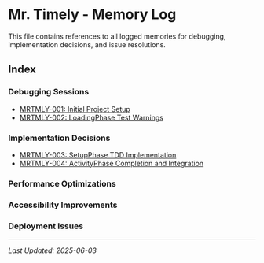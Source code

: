 # Mr. Timely - Memory Log

This file contains references to all logged memories for debugging, implementation decisions, and issue resolutions.

## Index

### Debugging Sessions
- [MRTMLY-001: Initial Project Setup](logged_memories/MRTMLY-001-initial-project-setup.md)
- [MRTMLY-002: LoadingPhase Test Warnings](logged_memories/MRTMLY-002-loading-phase-act-warnings.md)

### Implementation Decisions
- [MRTMLY-003: SetupPhase TDD Implementation](logged_memories/MRTMLY-003-setupphase-tdd-implementation.md)
- [MRTMLY-004: ActivityPhase Completion and Integration](logged_memories/MRTMLY-004-activityphase-completion-integration.md)

### Performance Optimizations

### Accessibility Improvements

### Deployment Issues

---

*Last Updated: 2025-06-03*
